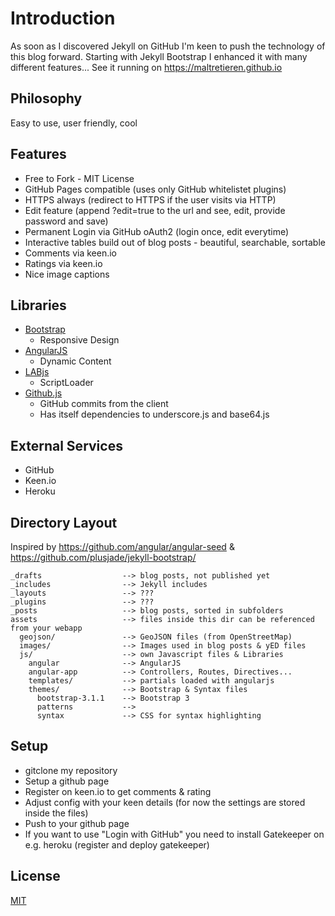 # Introduction

As soon as I discovered Jekyll on GitHub I'm keen to push the technology of this blog forward.
Starting with Jekyll Bootstrap I enhanced it with many different features... See it running on
https://maltretieren.github.io

## Philosophy
Easy to use, user friendly, cool

## Features
- Free to Fork - MIT License
- GitHub Pages compatible (uses only GitHub whitelistet plugins)
- HTTPS always (redirect to HTTPS if the user visits via HTTP)
- Edit feature (append ?edit=true to the url and see, edit, provide password and save)
- Permanent Login via GitHub oAuth2 (login once, edit everytime)
- Interactive tables build out of blog posts - beautiful, searchable, sortable
- Comments via keen.io
- Ratings via keen.io
- Nice image captions

## Libraries
- [Bootstrap](http://getbootstrap.com/)
    - Responsive Design
- [AngularJS](http://angularjs.org/)
    - Dynamic Content
- [LABjs](http://labjs.com/)
    - ScriptLoader
- [Github.js](https://github.com/michael/github) 
    - GitHub commits from the client 
	- Has itself dependencies to underscore.js and base64.js

## External Services
- GitHub
- Keen.io
- Heroku

## Directory Layout
Inspired by https://github.com/angular/angular-seed & https://github.com/plusjade/jekyll-bootstrap/

    _drafts                  --> blog posts, not published yet
    _includes                --> Jekyll includes
    _layouts                 --> ???
    _plugins                 --> ???
    _posts                   --> blog posts, sorted in subfolders
    assets                   --> files inside this dir can be referenced from your webapp
      geojson/               --> GeoJSON files (from OpenStreetMap)
      images/                --> Images used in blog posts & yED files
      js/                    --> own Javascript files & Libraries
        angular              --> AngularJS
        angular-app          --> Controllers, Routes, Directives...
        templates/           --> partials loaded with angularjs
        themes/              --> Bootstrap & Syntax files
          bootstrap-3.1.1    --> Bootstrap 3
          patterns           --> 
          syntax             --> CSS for syntax highlighting
			

## Setup
- gitclone my repository
- Setup a github page
- Register on keen.io to get comments & rating
- Adjust config with your keen details (for now the settings are stored inside the files)
- Push to your github page
- If you want to use "Login with GitHub" you need to install Gatekeeper on e.g. heroku (register and deploy gatekeeper)

## License

[MIT](http://opensource.org/licenses/MIT)
